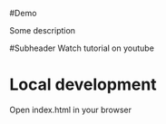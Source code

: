 #Demo

Some description

#Subheader
Watch tutorial on youtube

# Local development
Open index.html in your browser
